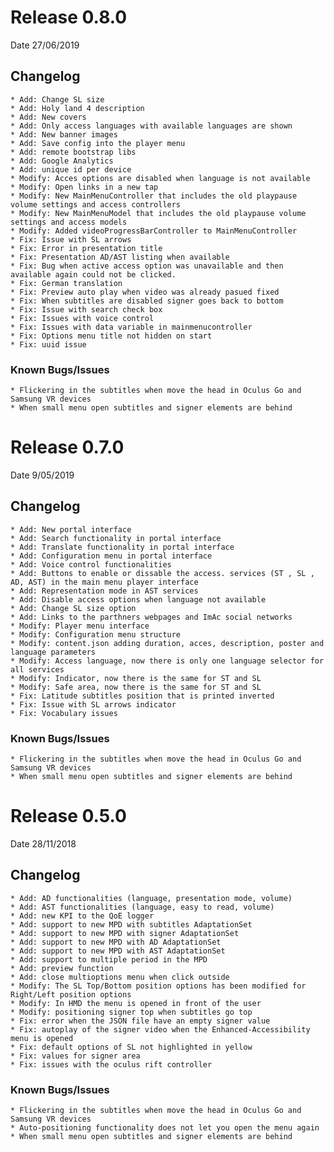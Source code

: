 # Release 0.8.0

Date 27/06/2019

## Changelog

	* Add: Change SL size
	* Add: Holy land 4 description
	* Add: New covers
	* Add: Only access languages with available languages are shown
	* Add: New banner images
	* Add: Save config into the player menu
	* Add: remote bootstrap libs
	* Add: Google Analytics
    * Add: unique id per device
	* Modify: Acces options are disabled when language is not available
	* Modify: Open links in a new tap
	* Modify: New MainMenuController that includes the old playpause volume settings and access controllers
	* Modify: New MainMenuModel that includes the old playpause volume settings and access models
	* Modify: Added videoProgressBarController to MainMenuController
	* Fix: Issue with SL arrows
	* Fix: Error in presentation title
	* Fix: Presentation AD/AST listing when available
	* Fix: Bug when active access option was unavailable and then available again could not be clicked.
	* Fix: German translation
	* Fix: Preview auto play when video was already pasued fixed
	* Fix: When subtitles are disabled signer goes back to bottom
	* Fix: Issue with search check box
	* Fix: Issues with voice control
	* Fix: Issues with data variable in mainmenucontroller
	* Fix: Options menu title not hidden on start
	* Fix: uuid issue


### Known Bugs/Issues

	* Flickering in the subtitles when move the head in Oculus Go and Samsung VR devices
	* When small menu open subtitles and signer elements are behind


# Release 0.7.0

Date 9/05/2019

## Changelog

	* Add: New portal interface
	* Add: Search functionality in portal interface
	* Add: Translate functionality in portal interface
	* Add: Configuration menu in portal interface
	* Add: Voice control functionalities
	* Add: Buttons to enable or dissable the access. services (ST , SL , AD, AST) in the main menu player interface
	* Add: Representation mode in AST services
	* Add: Disable access options when language not available
	* Add: Change SL size option
	* Add: Links to the parthners webpages and ImAc social networks 	
	* Modify: Player menu interface
	* Modify: Configuration menu structure
	* Modify: content.json adding duration, acces, description, poster and language parameters
	* Modify: Access language, now there is only one language selector for all services
	* Modify: Indicator, now there is the same for ST and SL
	* Modify: Safe area, now there is the same for ST and SL
	* Fix: Latitude subtitles position that is printed inverted
	* Fix: Issue with SL arrows indicator
	* Fix: Vocabulary issues

### Known Bugs/Issues

	* Flickering in the subtitles when move the head in Oculus Go and Samsung VR devices
	* When small menu open subtitles and signer elements are behind


	
	
	
# Release 0.5.0

Date 28/11/2018

## Changelog

	* Add: AD functionalities (language, presentation mode, volume)
	* Add: AST functionalities (language, easy to read, volume)
	* Add: new KPI to the QoE logger
	* Add: support to new MPD with subtitles AdaptationSet
	* Add: support to new MPD with signer AdaptationSet
	* Add: support to new MPD with AD AdaptationSet
	* Add: support to new MPD with AST AdaptationSet
	* Add: support to multiple period in the MPD
	* Add: preview function
	* Add: close multioptions menu when click outside	
	* Modify: The SL Top/Bottom position options has been modified for Right/Left position options
	* Modify: In HMD the menu is opened in front of the user
	* Modify: positioning signer top when subtitles go top
	* Fix: error when the JSON file have an empty signer value
	* Fix: autoplay of the signer video when the Enhanced-Accessibility menu is opened
	* Fix: default options of SL not highlighted in yellow
	* Fix: values for signer area
	* Fix: issues with the oculus rift controller

### Known Bugs/Issues

	* Flickering in the subtitles when move the head in Oculus Go and Samsung VR devices
	* Auto-positioning functionality does not let you open the menu again
	* When small menu open subtitles and signer elements are behind


